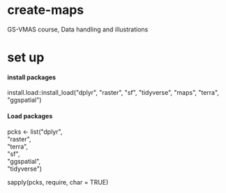 # create-maps
GS-VMAS course, Data handling and illustrations


# set up

#### install packages
install.load::install_load("dplyr", "raster", "sf", "tidyverse", 
                           "maps", "terra", "ggspatial")

#### Load packages
pcks <- list("dplyr",      
             "raster",      
             "terra",       
             "sf",     
             "ggspatial",     
             "tidyverse")

sapply(pcks, require, char = TRUE) 





